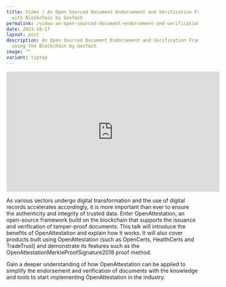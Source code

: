 ```yaml
---
title: Video | An Open Sourced Document Endorsement and Verification Framework
  with Blockchain by GovTech
permalink: /video-an-open-sourced-document-endorsement-and-verification-framework-with-blockchain-by-govtech/
date: 2023-10-17
layout: post
description: An Open Sourced Document Endorsement and Verification Framework
  using the Blockchain by GovTech
image: ""
variant: tiptap
---
```

<div class="iframe-wrapper">
<iframe height="315" width="560" allowfullscreen="true" frameborder="0" src="https://www.youtube.com/embed/98dAe2b9ttY?si=YNVUpxBn3hSm0iLA"></iframe>
</div>
<p></p>
<p>As various sectors undergo digital transformation and the use of digital
records accelerates accordingly, it is more important than ever to ensure
the authenticity and integrity of trusted data. Enter OpenAttestation,
an open-source framework build on the blockchain that supports the issuance
and verification of tamper-proof documents. This talk will introduce the
benefits of OpenAttestation and explain how it works. It will also cover
products built using OpenAttestation (such as OpenCerts, HealthCerts and
TradeTrust) and demonstrate its features such as the OpenAttestationMerkleProofSignature2018
proof method.</p>
<p>Gain a deeper understanding of how OpenAttestation can be applied to simplify
the endorsement and verification of documents with the knowledge and tools
to start implementing OpenAttestation in the industry.</p>